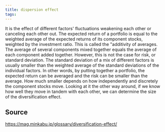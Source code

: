 ```yaml
---
title: dispersion effect
tags: 
---
```


It is the effect of different factors' fluctuations weakening each other or canceling each other out. The expected return of a portfolio is equal to the weighted average of the expected returns of its component stocks, weighted by the investment ratio. This is called the "additivity of averages. The average of several components mixed together equals the average of each component added together. However, this is not the case for risk, or standard deviation. The standard deviation of a mix of different factors is usually smaller than the weighted average of the standard deviations of the individual factors. In other words, by putting together a portfolio, the expected return can be averaged and the risk can be smaller than the average. How much smaller depends on how independently and discretely the component stocks move. Looking at it the other way around, if we know how well they move in tandem with each other, we can determine the size of the diversification effect.

## Source
https://mag.minkabu.jp/glossary/diversification-effect/